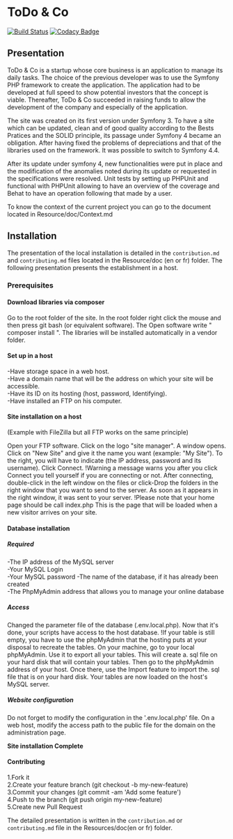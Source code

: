 # ToDo & Co

[![Build Status](https://travis-ci.org/michaelgtfr/todoList.svg?branch=master)](https://travis-ci.org/michaelgtfr/todoList)
[![Codacy Badge](https://app.codacy.com/project/badge/Grade/2f73a3fc595b4e98b7815d56ba852608)](https://www.codacy.com/manual/michaelgtfr/todoList?utm_source=github.com&amp;utm_medium=referral&amp;utm_content=michaelgtfr/todoList&amp;utm_campaign=Badge_Grade)

## Presentation

ToDo & Co is a startup whose core business is an application to manage its daily tasks. The choice of the previous developer was to use the Symfony PHP framework to create the application. The application had to be developed at full speed to show potential investors that the concept is viable. Thereafter, ToDo & Co succeeded in raising funds to allow the development of the company and especially of the application.  

The site was created on its first version under Symfony 3. To have a site which can be updated, clean and of good quality according to the Bests Pratices and the SOLID principle, its passage under Symfony 4 became an obligation. After having fixed the problems of depreciations and that of the libraries used on the framework. It was possible to switch to Symfony 4.4.  

After its update under symfony 4, new functionalities were put in place and the modification of the anomalies noted during its update or requested in the specifications were resolved. Unit tests by setting up PHPUnit and functional with PHPUnit allowing to have an overview of the coverage and Behat to have an operation following that made by a user.  

To know the context of the current project you can go to the document located in Resource/doc/Context.md

## Installation

The presentation of the local installation is detailed in the `contribution.md` and `contributing.md` files located in the Resource/doc (en or fr) folder. The following presentation presents the establishment in a host.  

### Prerequisites

#### Download libraries via composer

Go to the root folder of the site. In the root folder right click the mouse and then press git bash (or equivalent software). The Open software write " composer install ". The libraries will be installed automatically in a vendor folder.  

#### Set up in a host

-Have storage space in a web host.  
-Have a domain name that will be the address on which your site will be accessible.  
-Have its ID on its hosting (host, password, Identifying).  
-Have installed an FTP on his computer.

#### Site installation on a host
  
(Example with FileZilla but all FTP works on the same principle)
  
Open your FTP software. Click on the logo "site manager". A window opens. Click on "New Site" and give it the name you want (example: "My Site"). To the right, you will have to indicate (the IP address, password and its username). Click Connect. !Warning a message warns you after you click Connect you tell yourself if you are connecting or not. After connecting, double-click in the left window on the files or click-Drop the folders in the right window that you want to send to the server. As soon as it appears in the right window, it was sent to your server. !Please note that your home page should be call index.php This is the page that will be loaded when a new visitor arrives on your site.  

#### Database installation  

##### Required
  
  -The IP address of the MySQL server  
  -Your MySQL Login  
  -Your MySQL password 
  -The name of the database, if it has already been created  
  -The PhpMyAdmin address that allows you to manage your online database  

##### Access
  
Changed the parameter file of the database (.env.local.php). Now that it's done, your scripts have access to the host database. !If your table is still empty, you have to use the phpMyAdmin that the hosting puts at your disposal to recreate the tables. On your machine, go to your local phpMyAdmin. Use it to export all your tables. This will create a. sql file on your hard disk that will contain your tables. Then go to the phpMyAdmin address of your host. Once there, use the Import feature to import the. sql file that is on your hard disk. Your tables are now loaded on the host's MySQL server.  

##### Website configuration
  
Do not forget to modify the configuration in the '.env.local.php' file.
On a web host, modify the access path to the public file for the domain on the administration page.
  
**Site installation Complete**

#### Contributing

  1.Fork it  
  2.Create your feature branch (git checkout -b my-new-feature)  
  3.Commit your changes (git commit -am 'Add some feature')  
  4.Push to the branch (git push origin my-new-feature)  
  5.Create new Pull Request  
  
The detailed presentation is written in the `contribution.md` or `contributing.md` file in the Resources/doc(en or fr) folder.  
 
